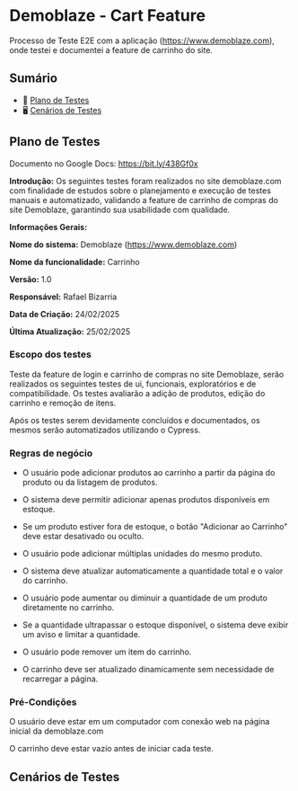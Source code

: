 
# Demoblaze - Cart Feature

Processo de Teste E2E com a aplicação (https://www.demoblaze.com), onde testei e documentei a feature de carrinho do site.

## Sumário
  
- 📝 [Plano de Testes](#plano-de-testes) 
- 🖥️ [Cenários de Testes](#cenários-de-testes) 


## Plano de Testes
 
 
Documento no Google Docs: https://bit.ly/438Gf0x

**Introdução:** Os seguintes testes foram realizados no site demoblaze.com com finalidade de estudos sobre o planejamento e execução de testes manuais e automatizado, validando a feature de carrinho de compras do site Demoblaze, garantindo sua usabilidade com qualidade.

**Informações Gerais:**

**Nome do sistema:** Demoblaze (https://www.demoblaze.com) 

**Nome da funcionalidade:** Carrinho


**Versão:** 1.0 


**Responsável:** Rafael Bizarria

**Data de Criação:** 24/02/2025

**Última Atualização:** 25/02/2025



### Escopo dos testes

Teste da feature de login e carrinho de compras no site Demoblaze, serão realizados os seguintes testes de ui, funcionais, exploratórios e de compatibilidade. Os testes avaliarão a adição de produtos, edição do carrinho e remoção de itens.

Após os testes serem devidamente concluídos e documentados, os mesmos serão automatizados utilizando o Cypress.

### Regras de negócio

- O usuário pode adicionar produtos ao carrinho a partir da página do produto ou da listagem de produtos.

- O sistema deve permitir adicionar apenas produtos disponíveis em estoque.

- Se um produto estiver fora de estoque, o botão "Adicionar ao Carrinho" deve estar desativado ou oculto.

- O usuário pode adicionar múltiplas unidades do mesmo produto.

- O sistema deve atualizar automaticamente a quantidade total e o valor do carrinho.

- O usuário pode aumentar ou diminuir a quantidade de um produto diretamente no carrinho.

- Se a quantidade ultrapassar o estoque disponível, o sistema deve exibir um aviso e limitar a quantidade.

- O usuário pode remover um item do carrinho.

- O carrinho deve ser atualizado dinamicamente sem necessidade de recarregar a página.

### Pré-Condições


O usuário deve estar em um computador com conexão web na página inicial da demoblaze.com

O carrinho deve estar vazio antes de iniciar cada teste.

## Cenários de Testes
